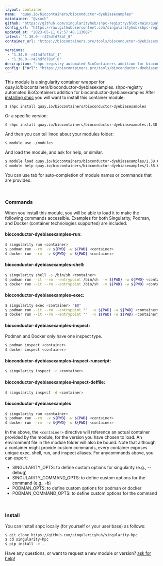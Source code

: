 ```yaml
---
layout: container
name:  "quay.io/biocontainers/bioconductor-dyebiasexamples"
maintainer: "@vsoch"
github: "https://github.com/singularityhub/shpc-registry/blob/main/quay.io/biocontainers/bioconductor-dyebiasexamples/container.yaml"
config_url: "https://raw.githubusercontent.com/singularityhub/shpc-registry/main/quay.io/biocontainers/bioconductor-dyebiasexamples/container.yaml"
updated_at: "2023-05-11 02:57:48.113087"
latest: "1.38.0--r42hdfd78af_0"
container_url: "https://biocontainers.pro/tools/bioconductor-dyebiasexamples"

versions:
 - "1.34.0--r41hdfd78af_1"
 - "1.38.0--r42hdfd78af_0"
description: "shpc-registry automated BioContainers addition for bioconductor-dyebiasexamples"
config: {"url": "https://biocontainers.pro/tools/bioconductor-dyebiasexamples", "maintainer": "@vsoch", "description": "shpc-registry automated BioContainers addition for bioconductor-dyebiasexamples", "latest": {"1.38.0--r42hdfd78af_0": "sha256:dd8a63e0299dc1b749caa6492046c50048169b970cd6a649391cb2e2d5937405"}, "tags": {"1.34.0--r41hdfd78af_1": "sha256:43202517e6a299942e2f16e27b56b661423224676fe8d0573ea1553fa126f7bf", "1.38.0--r42hdfd78af_0": "sha256:dd8a63e0299dc1b749caa6492046c50048169b970cd6a649391cb2e2d5937405"}, "docker": "quay.io/biocontainers/bioconductor-dyebiasexamples"}
---
```


This module is a singularity container wrapper for quay.io/biocontainers/bioconductor-dyebiasexamples.
shpc-registry automated BioContainers addition for bioconductor-dyebiasexamples
After [installing shpc](#install) you will want to install this container module:


```bash
$ shpc install quay.io/biocontainers/bioconductor-dyebiasexamples
```

Or a specific version:

```bash
$ shpc install quay.io/biocontainers/bioconductor-dyebiasexamples:1.38.0--r42hdfd78af_0
```

And then you can tell lmod about your modules folder:

```bash
$ module use ./modules
```

And load the module, and ask for help, or similar.

```bash
$ module load quay.io/biocontainers/bioconductor-dyebiasexamples/1.38.0--r42hdfd78af_0
$ module help quay.io/biocontainers/bioconductor-dyebiasexamples/1.38.0--r42hdfd78af_0
```

You can use tab for auto-completion of module names or commands that are provided.

<br>

### Commands

When you install this module, you will be able to load it to make the following commands accessible.
Examples for both Singularity, Podman, and Docker (container technologies supported) are included.

#### bioconductor-dyebiasexamples-run:

```bash
$ singularity run <container>
$ podman run --rm  -v ${PWD} -w ${PWD} <container>
$ docker run --rm  -v ${PWD} -w ${PWD} <container>
```

#### bioconductor-dyebiasexamples-shell:

```bash
$ singularity shell -s /bin/sh <container>
$ podman run --it --rm --entrypoint /bin/sh  -v ${PWD} -w ${PWD} <container>
$ docker run --it --rm --entrypoint /bin/sh  -v ${PWD} -w ${PWD} <container>
```

#### bioconductor-dyebiasexamples-exec:

```bash
$ singularity exec <container> "$@"
$ podman run --it --rm --entrypoint ""  -v ${PWD} -w ${PWD} <container> "$@"
$ docker run --it --rm --entrypoint ""  -v ${PWD} -w ${PWD} <container> "$@"
```

#### bioconductor-dyebiasexamples-inspect:

Podman and Docker only have one inspect type.

```bash
$ podman inspect <container>
$ docker inspect <container>
```

#### bioconductor-dyebiasexamples-inspect-runscript:

```bash
$ singularity inspect -r <container>
```

#### bioconductor-dyebiasexamples-inspect-deffile:

```bash
$ singularity inspect -d <container>
```



#### bioconductor-dyebiasexamples

```bash
$ singularity run <container>
$ podman run --rm  -v ${PWD} -w ${PWD} <container>
$ docker run --rm  -v ${PWD} -w ${PWD} <container>
```


In the above, the `<container>` directive will reference an actual container provided
by the module, for the version you have chosen to load. An environment file in the
module folder will also be bound. Note that although a container
might provide custom commands, every container exposes unique exec, shell, run, and
inspect aliases. For anycommands above, you can export:

 - SINGULARITY_OPTS: to define custom options for singularity (e.g., --debug)
 - SINGULARITY_COMMAND_OPTS: to define custom options for the command (e.g., -b)
 - PODMAN_OPTS: to define custom options for podman or docker
 - PODMAN_COMMAND_OPTS: to define custom options for the command

<br>

### Install

You can install shpc locally (for yourself or your user base) as follows:

```bash
$ git clone https://github.com/singularityhub/singularity-hpc
$ cd singularity-hpc
$ pip install -e .
```

Have any questions, or want to request a new module or version? [ask for help!](https://github.com/singularityhub/singularity-hpc/issues)